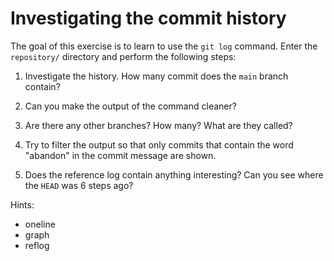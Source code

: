 # Investigating the commit history

The goal of this exercise is to learn to use the `git log` command. Enter the
`repository/` directory and perform the following steps:

 1. Investigate the history. How many commit does the `main` branch contain?
 
 2. Can you make the output of the command cleaner?
 
 3. Are there any other branches? How many? What are they called?
 
 4. Try to filter the output so that only commits that contain the word
    "abandon" in the commit message are shown.

 5. Does the reference log contain anything interesting? Can you see where the 
    `HEAD` was 6 steps ago?

Hints:

 - oneline
 - graph
 - reflog
